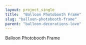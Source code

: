 ```yaml
---
layout: project_single
title:  "Balloon Photobooth Frame"
slug: "balloon-photobooth-frame"
parent: "balloon-decorations-love"
---
```

Balloon Photobooth Frame